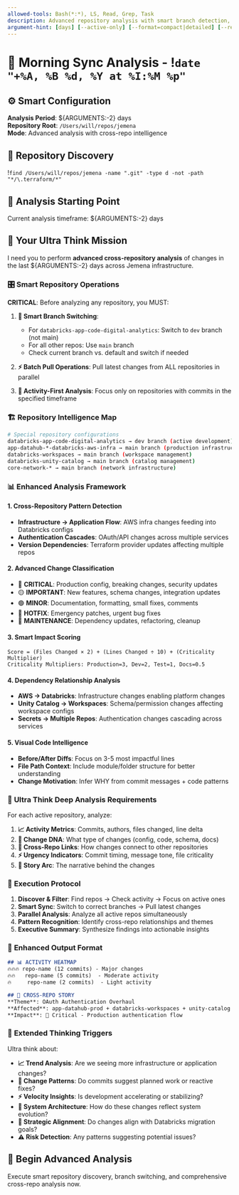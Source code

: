 ```yaml
---
allowed-tools: Bash(*:*), LS, Read, Grep, Task
description: Advanced repository analysis with smart branch detection, activity filtering, and cross-repo insights  
argument-hint: [days] [--active-only] [--format=compact|detailed] [--repos=pattern] [--author=name]
---
```


# 🌅 Morning Sync Analysis - !`date "+%A, %B %d, %Y at %I:%M %p"`

## ⚙️ Smart Configuration
**Analysis Period**: ${ARGUMENTS:-2} days  
**Repository Root**: `/Users/will/repos/jemena`  
**Mode**: Advanced analysis with cross-repo intelligence

## 📡 Repository Discovery
!`find /Users/will/repos/jemena -name ".git" -type d -not -path "*/\.terraform/*"`

## 🎯 Analysis Starting Point
Current analysis timeframe: ${ARGUMENTS:-2} days

## 🧠 Your Ultra Think Mission

I need you to perform **advanced cross-repository analysis** of changes in the last ${ARGUMENTS:-2} days across Jemena infrastructure.

### 🎛️ **Smart Repository Operations**

**CRITICAL**: Before analyzing any repository, you MUST:

1. **🔄 Smart Branch Switching**: 
   - For `databricks-app-code-digital-analytics`: Switch to `dev` branch (not main)
   - For all other repos: Use `main` branch
   - Check current branch vs. default and switch if needed

2. **⚡ Batch Pull Operations**: Pull latest changes from ALL repositories in parallel

3. **🎯 Activity-First Analysis**: Focus only on repositories with commits in the specified timeframe

### 🏗️ **Repository Intelligence Map**

```bash
# Special repository configurations
databricks-app-code-digital-analytics → dev branch (active development)
app-datahub-*-databricks-aws-infra → main branch (production infrastructure)  
databricks-workspaces → main branch (workspace management)
databricks-unity-catalog → main branch (catalog management)
core-network-* → main branch (network infrastructure)
```

### 📊 **Enhanced Analysis Framework**

#### 1. **Cross-Repository Pattern Detection**
   - **Infrastructure → Application Flow**: AWS infra changes feeding into Databricks configs
   - **Authentication Cascades**: OAuth/API changes across multiple services
   - **Version Dependencies**: Terraform provider updates affecting multiple repos

#### 2. **Advanced Change Classification**
   - 🔴 **CRITICAL**: Production config, breaking changes, security updates
   - 🟡 **IMPORTANT**: New features, schema changes, integration updates  
   - 🟢 **MINOR**: Documentation, formatting, small fixes, comments
   - 🚨 **HOTFIX**: Emergency patches, urgent bug fixes
   - 🔧 **MAINTENANCE**: Dependency updates, refactoring, cleanup

#### 3. **Smart Impact Scoring**
   ```
   Score = (Files Changed × 2) + (Lines Changed ÷ 10) + (Criticality Multiplier)
   Criticality Multipliers: Production=3, Dev=2, Test=1, Docs=0.5
   ```

#### 4. **Dependency Relationship Analysis**
   - **AWS → Databricks**: Infrastructure changes enabling platform changes
   - **Unity Catalog → Workspaces**: Schema/permission changes affecting workspace configs
   - **Secrets → Multiple Repos**: Authentication changes cascading across services

#### 5. **Visual Code Intelligence**
   - **Before/After Diffs**: Focus on 3-5 most impactful lines
   - **File Path Context**: Include module/folder structure for better understanding
   - **Change Motivation**: Infer WHY from commit messages + code patterns

### 🎯 **Ultra Think Deep Analysis Requirements**

For each active repository, analyze:

1. **📈 Activity Metrics**: Commits, authors, files changed, line delta
2. **🧬 Change DNA**: What type of changes (config, code, schema, docs)
3. **🔗 Cross-Repo Links**: How changes connect to other repositories
4. **⚡ Urgency Indicators**: Commit timing, message tone, file criticality
5. **🎪 Story Arc**: The narrative behind the changes

### 🚀 **Execution Protocol**

1. **Discover & Filter**: Find repos → Check activity → Focus on active ones
2. **Smart Sync**: Switch to correct branches → Pull latest changes
3. **Parallel Analysis**: Analyze all active repos simultaneously 
4. **Pattern Recognition**: Identify cross-repo relationships and themes
5. **Executive Summary**: Synthesize findings into actionable insights

### 🎨 **Enhanced Output Format**

```markdown
## 📊 ACTIVITY HEATMAP
🔥🔥🔥 repo-name (12 commits) - Major changes
🔥🔥   repo-name (5 commits)  - Moderate activity  
🔥     repo-name (2 commits)  - Light activity

## 🎯 CROSS-REPO STORY
**Theme**: OAuth Authentication Overhaul
**Affected**: app-datahub-prod + databricks-workspaces + unity-catalog
**Impact**: 🔴 Critical - Production authentication flow
```

### 🔮 **Extended Thinking Triggers**

Ultra think about:
- **📈 Trend Analysis**: Are we seeing more infrastructure or application changes?
- **🧬 Change Patterns**: Do commits suggest planned work or reactive fixes?
- **⚡ Velocity Insights**: Is development accelerating or stabilizing?
- **🔗 System Architecture**: How do these changes reflect system evolution?
- **🎯 Strategic Alignment**: Do changes align with Databricks migration goals?
- **⚠️ Risk Detection**: Any patterns suggesting potential issues?

## 🚀 Begin Advanced Analysis

Execute smart repository discovery, branch switching, and comprehensive cross-repo analysis now.